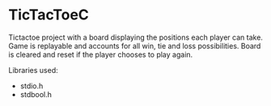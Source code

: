 # TicTacToeC
Tictactoe project with a board displaying the positions each player can take. Game is replayable and accounts for all win, tie and loss possibilities. Board is cleared and reset if the player chooses to play again. 

Libraries used:
- stdio.h
- stdbool.h
